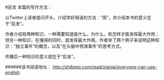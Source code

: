 #前言
本篇的写作方法：

以Twitter上读者提问开头，介绍学好用语的方法：“用”，并介绍本书的意义在于“启发”。

作者介绍有两种知识，一种需要知道是什么，为什么，和怎样才能发挥最大作用；但另一种知识，在懂得的同时，就发挥最大作用。作者举了两个例子来说明这种知识：“独立事件”的概念，以及“在头脑中预演事件”的思考方式。

传播后一种知识的意义就在于“启发”。


######该书阅读地址：
http://zhibimo.com/read/xiaolai/everyone-can-use-english
